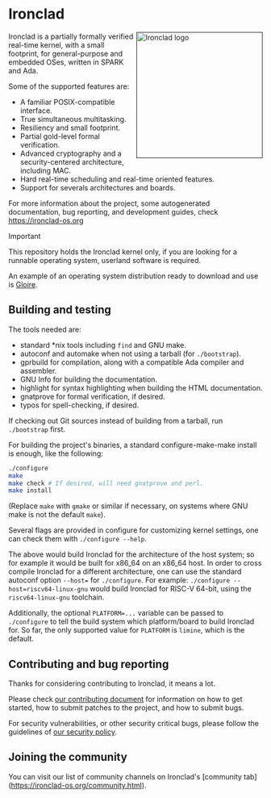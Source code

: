 # Ironclad

[<img src="https://ironclad-os.org/resources/ironclad.svg" width="250" align="right" alt="Ironclad logo">]()

Ironclad is a partially formally verified real-time kernel, with a small
footprint, for general-purpose and embedded OSes, written in SPARK and Ada.

Some of the supported features are:

- A familiar POSIX-compatible interface.
- True simultaneous multitasking.
- Resiliency and small footprint.
- Partial gold-level formal verification.
- Advanced cryptography and a security-centered architecture, including MAC.
- Hard real-time scheduling and real-time oriented features.
- Support for severals architectures and boards.

For more information about the project, some autogenerated documentation, bug
reporting, and development guides, check https://ironclad-os.org

> [!IMPORTANT]
> This repository holds the Ironclad kernel only, if you are looking for a
> runnable operating system, userland software is required.
>
> An example of an operating system distribution ready to download and use is
> [Gloire](https://codeberg.org/Ironclad/Gloire).

## Building and testing

The tools needed are:

- standard *nix tools including `find` and GNU make.
- autoconf and automake when not using a tarball (for `./bootstrap`).
- gprbuild for compilation, along with a compatible Ada compiler and assembler.
- GNU Info for building the documentation.
- highlight for syntax highlighting when building the HTML documentation.
- gnatprove for formal verification, if desired.
- typos for spell-checking, if desired.

If checking out Git sources instead of building from a tarball, run
`./bootstrap` first.

For building the project's binaries, a standard configure-make-make install is
enough, like the following:

```bash
./configure
make
make check # If desired, will need gnatprove and perl.
make install
```

(Replace `make` with `gmake` or similar if necessary, on systems where GNU make
is not the default `make`).

Several flags are provided in configure for customizing kernel settings, one
can check them with `./configure --help`.

The above would build Ironclad for the architecture of the host system; so for
example it would be built for x86_64 on an x86_64 host.
In order to cross compile Ironclad for a different architecture, one can use
the standard autoconf option `--host=` for `./configure`. For example:
`./configure --host=riscv64-linux-gnu` would build Ironclad for RISC-V 64-bit,
using the `riscv64-linux-gnu` toolchain.

Additionally, the optional `PLATFORM=...` variable can be passed to
`./configure` to tell the build system which platform/board to build Ironclad
for. So far, the only supported value for `PLATFORM` is `limine`, which is the
default.

## Contributing and bug reporting

Thanks for considering contributing to Ironclad, it means a lot.

Please check [our contributing document](CONTRIBUTING.md) for information
on how to get started, how to submit patches to the project, and how to submit
bugs.

For security vulnerabilities, or other security critical bugs, please follow
the guidelines of [our security policy](SECURITY.md).

## Joining the community

You can visit our list of community channels on Ironclad's
[community tab] (https://ironclad-os.org/community.html).
